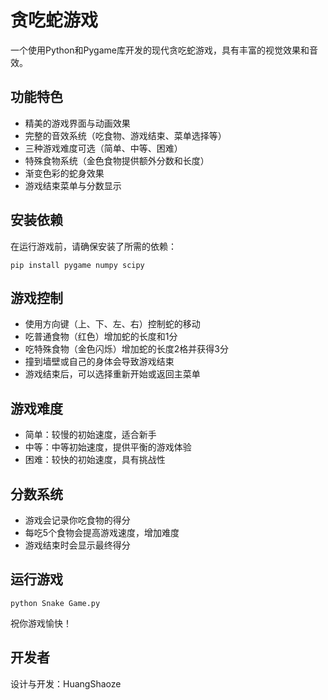 # 贪吃蛇游戏

一个使用Python和Pygame库开发的现代贪吃蛇游戏，具有丰富的视觉效果和音效。

## 功能特色

- 精美的游戏界面与动画效果
- 完整的音效系统（吃食物、游戏结束、菜单选择等）
- 三种游戏难度可选（简单、中等、困难）
- 特殊食物系统（金色食物提供额外分数和长度）
- 渐变色彩的蛇身效果
- 游戏结束菜单与分数显示

## 安装依赖

在运行游戏前，请确保安装了所需的依赖：

```
pip install pygame numpy scipy
```

## 游戏控制

- 使用方向键（上、下、左、右）控制蛇的移动
- 吃普通食物（红色）增加蛇的长度和1分
- 吃特殊食物（金色闪烁）增加蛇的长度2格并获得3分
- 撞到墙壁或自己的身体会导致游戏结束
- 游戏结束后，可以选择重新开始或返回主菜单

## 游戏难度

- 简单：较慢的初始速度，适合新手
- 中等：中等初始速度，提供平衡的游戏体验
- 困难：较快的初始速度，具有挑战性

## 分数系统

- 游戏会记录你吃食物的得分
- 每吃5个食物会提高游戏速度，增加难度
- 游戏结束时会显示最终得分

## 运行游戏

```
python Snake Game.py
```

祝你游戏愉快！

## 开发者

设计与开发：HuangShaoze 